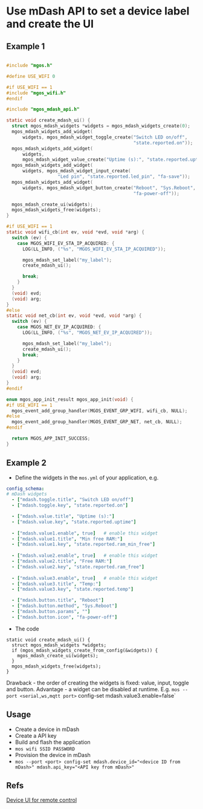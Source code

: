 # Use mDash API to set a device label and create the UI

## Example 1
```c

#include "mgos.h"

#define USE_WIFI 0

#if USE_WIFI == 1
#include "mgos_wifi.h"
#endif

#include "mgos_mdash_api.h"

static void create_mdash_ui() {
  struct mgos_mdash_widgets *widgets = mgos_mdash_widgets_create(0);
  mgos_mdash_widgets_add_widget(
      widgets, mgos_mdash_widget_toggle_create("Switch LED on/off",
                                               "state.reported.on"));
  mgos_mdash_widgets_add_widget(
      widgets,
      mgos_mdash_widget_value_create("Uptime (s):", "state.reported.uptime"));
  mgos_mdash_widgets_add_widget(
      widgets, mgos_mdash_widget_input_create(
                   "Led pin", "state.reported.led_pin", "fa-save"));
  mgos_mdash_widgets_add_widget(
      widgets, mgos_mdash_widget_button_create("Reboot", "Sys.Reboot", NULL,
                                               "fa-power-off"));

  mgos_mdash_create_ui(widgets);
  mgos_mdash_widgets_free(widgets);
}

#if USE_WIFI == 1
static void wifi_cb(int ev, void *evd, void *arg) {
  switch (ev) {
    case MGOS_WIFI_EV_STA_IP_ACQUIRED: {
      LOG(LL_INFO, ("%s", "MGOS_WIFI_EV_STA_IP_ACQUIRED"));

      mgos_mdash_set_label("my_label");
      create_mdash_ui();

      break;
    }
  }
  (void) evd;
  (void) arg;
}
#else
static void net_cb(int ev, void *evd, void *arg) {
  switch (ev) {
    case MGOS_NET_EV_IP_ACQUIRED: {
      LOG(LL_INFO, ("%s", "MGOS_NET_EV_IP_ACQUIRED"));

      mgos_mdash_set_label("my_label");
      create_mdash_ui();
      break;
    }
  }
  (void) evd;
  (void) arg;
}
#endif

enum mgos_app_init_result mgos_app_init(void) {
#if USE_WIFI == 1
  mgos_event_add_group_handler(MGOS_EVENT_GRP_WIFI, wifi_cb, NULL);
#else
  mgos_event_add_group_handler(MGOS_EVENT_GRP_NET, net_cb, NULL);
#endif

  return MGOS_APP_INIT_SUCCESS;
}
```

## Example 2
- Define the widgets in the `mos.yml` of your application, e.g.
```yaml
config_schema:
# mDash widgets
  - ["mdash.toggle.title", "Switch LED on/off"]
  - ["mdash.toggle.key", "state.reported.on"]

  - ["mdash.value.title", "Uptime (s):"]
  - ["mdash.value.key", "state.reported.uptime"]
  
  - ["mdash.value1.enable", true]   # enable this widget
  - ["mdash.value1.title", "Min free RAM:"]
  - ["mdash.value1.key", "state.reported.ram_min_free"]
  
  - ["mdash.value2.enable", true]   # enable this widget
  - ["mdash.value2.title", "Free RAM:"]
  - ["mdash.value2.key", "state.reported.ram_free"]
  
  - ["mdash.value3.enable", true]   # enable this widget
  - ["mdash.value3.title", "Temp:"]
  - ["mdash.value3.key", "state.reported.temp"]

  - ["mdash.button.title", "Reboot"]
  - ["mdash.button.method", "Sys.Reboot"]
  - ["mdash.button.params", ""]
  - ["mdash.button.icon", "fa-power-off"]
```
- The code
```
static void create_mdash_ui() {
  struct mgos_mdash_widgets *widgets;
  if (mgos_mdash_widgets_create_from_config(&widgets)) {
    mgos_mdash_create_ui(widgets);
  }
  mgos_mdash_widgets_free(widgets);
}
```
Drawback -  the order of creating the widgets is fixed: value, input, toggle and button.
Advantage - a widget can be disabled at runtime. E.g. `mos --port <serial,ws,mqtt port>` config-set mdash.value3.enable=false`

## Usage
- Create a device in mDash
- Create a API key
- Build and flash the application
- `mos wifi SSID PASSWORD`
- Provision the device in mDash
- `mos --port <port> config-set mdash.device_id="<device ID from mDash>" mdash.api_key="<API key from mDash>" `

## Refs
[Device UI for remote control](https://mdash.net/docs/userguide/device-ui.md)

